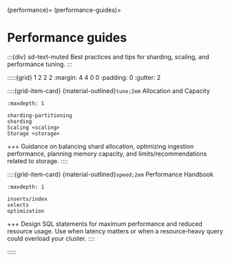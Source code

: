 (performance)=
(performance-guides)=
# Performance guides

:::{div} sd-text-muted
Best practices and tips for sharding, scaling, and performance tuning.
:::

:::::{grid} 1 2 2 2
:margin: 4 4 0 0
:padding: 0
:gutter: 2

::::{grid-item-card} {material-outlined}`tune;2em` Allocation and Capacity
```{toctree}
:maxdepth: 1

sharding-partitioning
sharding
Scaling <scaling>
Storage <storage>
```
+++
Guidance on balancing shard allocation, optimizing ingestion performance,
planning memory capacity, and limits/recommendations related to storage.
::::

::::{grid-item-card} {material-outlined}`speed;2em` Performance Handbook
```{toctree}
:maxdepth: 1

inserts/index
selects
optimization
```
+++
Design SQL statements for maximum performance and reduced resource usage.
Use when latency matters or when a resource‑heavy query could overload
your cluster.
::::

:::::
